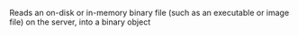 Reads an on-disk or in-memory binary file (such as an executable or image file) on the server, into a binary object